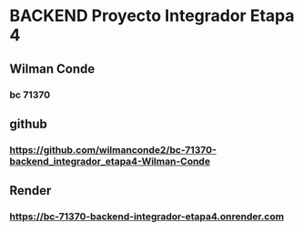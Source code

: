 # BACKEND Proyecto Integrador Etapa 4
## Wilman Conde
### bc 71370
## github
### https://github.com/wilmanconde2/bc-71370-backend_integrador_etapa4-Wilman-Conde
## Render
### https://bc-71370-backend-integrador-etapa4.onrender.com
